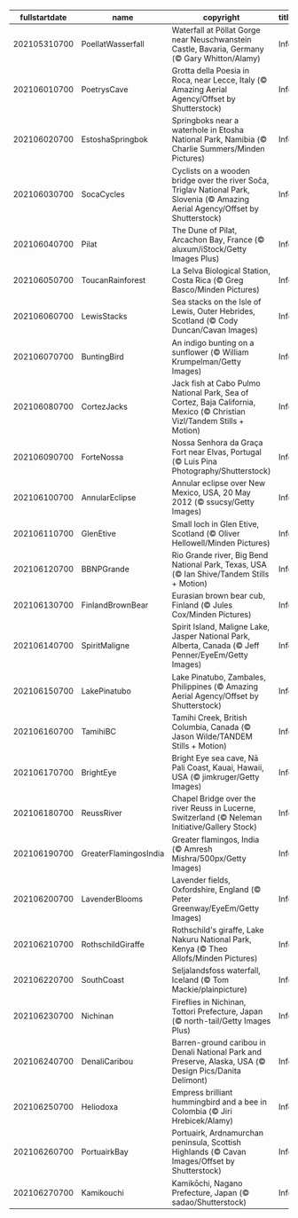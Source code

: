 |fullstartdate|name|copyright|title|image|
|--|--|--|--|--|
202105310700|PoellatWasserfall|Waterfall at Pöllat Gorge near Neuschwanstein Castle, Bavaria, Germany (© Gary Whitton/Alamy)|Info|![](/en-AU/2021/06/202105310700PoellatWasserfall.jpg)|
202106010700|PoetrysCave|Grotta della Poesia in Roca, near Lecce, Italy (© Amazing Aerial Agency/Offset by Shutterstock)|Info|![](/en-AU/2021/06/202106010700PoetrysCave.jpg)|
202106020700|EstoshaSpringbok|Springboks near a waterhole in Etosha National Park, Namibia (© Charlie Summers/Minden Pictures)|Info|![](/en-AU/2021/06/202106020700EstoshaSpringbok.jpg)|
202106030700|SocaCycles|Cyclists on a wooden bridge over the river Soča, Triglav National Park, Slovenia (© Amazing Aerial Agency/Offset by Shutterstock)|Info|![](/en-AU/2021/06/202106030700SocaCycles.jpg)|
202106040700|Pilat|The Dune of Pilat, Arcachon Bay, France (© aluxum/iStock/Getty Images Plus)|Info|![](/en-AU/2021/06/202106040700Pilat.jpg)|
202106050700|ToucanRainforest|La Selva Biological Station, Costa Rica (© Greg Basco/Minden Pictures)|Info|![](/en-AU/2021/06/202106050700ToucanRainforest.jpg)|
202106060700|LewisStacks|Sea stacks on the Isle of Lewis, Outer Hebrides, Scotland (© Cody Duncan/Cavan Images)|Info|![](/en-AU/2021/06/202106060700LewisStacks.jpg)|
202106070700|BuntingBird|An indigo bunting on a sunflower (© William Krumpelman/Getty Images)|Info|![](/en-AU/2021/06/202106070700BuntingBird.jpg)|
202106080700|CortezJacks|Jack fish at Cabo Pulmo National Park, Sea of Cortez, Baja California, Mexico (© Christian Vizl/Tandem Stills + Motion)|Info|![](/en-AU/2021/06/202106080700CortezJacks.jpg)|
202106090700|ForteNossa|Nossa Senhora da Graça Fort near Elvas, Portugal (© Luis Pina Photography/Shutterstock)|Info|![](/en-AU/2021/06/202106090700ForteNossa.jpg)|
202106100700|AnnularEclipse|Annular eclipse over New Mexico, USA, 20 May 2012 (© ssucsy/Getty Images)|Info|![](/en-AU/2021/06/202106100700AnnularEclipse.jpg)|
202106110700|GlenEtive|Small loch in Glen Etive, Scotland (© Oliver Hellowell/Minden Pictures)|Info|![](/en-AU/2021/06/202106110700GlenEtive.jpg)|
202106120700|BBNPGrande|Rio Grande river, Big Bend National Park, Texas, USA (© Ian Shive/Tandem Stills + Motion)|Info|![](/en-AU/2021/06/202106120700BBNPGrande.jpg)|
202106130700|FinlandBrownBear|Eurasian brown bear cub, Finland (© Jules Cox/Minden Pictures)|Info|![](/en-AU/2021/06/202106130700FinlandBrownBear.jpg)|
202106140700|SpiritMaligne|Spirit Island, Maligne Lake, Jasper National Park, Alberta, Canada (© Jeff Penner/EyeEm/Getty Images)|Info|![](/en-AU/2021/06/202106140700SpiritMaligne.jpg)|
202106150700|LakePinatubo|Lake Pinatubo, Zambales, Philippines (© Amazing Aerial Agency/Offset by Shutterstock)|Info|![](/en-AU/2021/06/202106150700LakePinatubo.jpg)|
202106160700|TamihiBC|Tamihi Creek, British Columbia, Canada (© Jason Wilde/TANDEM Stills + Motion)|Info|![](/en-AU/2021/06/202106160700TamihiBC.jpg)|
202106170700|BrightEye|Bright Eye sea cave, Nā Pali Coast, Kauai, Hawaii, USA (© jimkruger/Getty Images)|Info|![](/en-AU/2021/06/202106170700BrightEye.jpg)|
202106180700|ReussRiver|Chapel Bridge over the river Reuss in Lucerne, Switzerland (© Neleman Initiative/Gallery Stock)|Info|![](/en-AU/2021/06/202106180700ReussRiver.jpg)|
202106190700|GreaterFlamingosIndia|Greater flamingos, India (© Amresh Mishra/500px/Getty Images)|Info|![](/en-AU/2021/06/202106190700GreaterFlamingosIndia.jpg)|
202106200700|LavenderBlooms|Lavender fields, Oxfordshire, England (© Peter Greenway/EyeEm/Getty Images)|Info|![](/en-AU/2021/06/202106200700LavenderBlooms.jpg)|
202106210700|RothschildGiraffe|Rothschild's giraffe, Lake Nakuru National Park, Kenya (© Theo Allofs/Minden Pictures)|Info|![](/en-AU/2021/06/202106210700RothschildGiraffe.jpg)|
202106220700|SouthCoast|Seljalandsfoss waterfall, Iceland (© Tom Mackie/plainpicture)|Info|![](/en-AU/2021/06/202106220700SouthCoast.jpg)|
202106230700|Nichinan|Fireflies in Nichinan, Tottori Prefecture, Japan (© north-tail/Getty Images Plus)|Info|![](/en-AU/2021/06/202106230700Nichinan.jpg)|
202106240700|DenaliCaribou|Barren-ground caribou in Denali National Park and Preserve, Alaska, USA (© Design Pics/Danita Delimont)|Info|![](/en-AU/2021/06/202106240700DenaliCaribou.jpg)|
202106250700|Heliodoxa|Empress brilliant hummingbird and a bee in Colombia (© Jiri Hrebicek/Alamy)|Info|![](/en-AU/2021/06/202106250700Heliodoxa.jpg)|
202106260700|PortuairkBay|Portuairk, Ardnamurchan peninsula, Scottish Highlands (© Cavan Images/Offset by Shutterstock)|Info|![](/en-AU/2021/06/202106260700PortuairkBay.jpg)|
202106270700|Kamikouchi|Kamikōchi, Nagano Prefecture, Japan (© sadao/Shutterstock)|Info|![](/en-AU/2021/06/202106270700Kamikouchi.jpg)|

